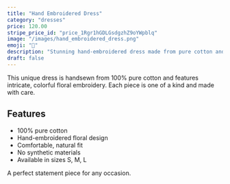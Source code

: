 ```yaml
---
title: "Hand Embroidered Dress"
category: "dresses"
price: 120.00
stripe_price_id: "price_1Rgr1hGDLGsdgzhZ9oYWpblq"
image: "/images/hand_embroidered_dress.png"
emoji: "👗"
description: "Stunning hand-embroidered dress made from pure cotton and adorned with colorful floral embroidery. One of a kind."
draft: false
---
```


This unique dress is handsewn from 100% pure cotton and features intricate, colorful floral embroidery. Each piece is one of a kind and made with care.

## Features
- 100% pure cotton
- Hand-embroidered floral design
- Comfortable, natural fit
- No synthetic materials
- Available in sizes S, M, L

A perfect statement piece for any occasion. 